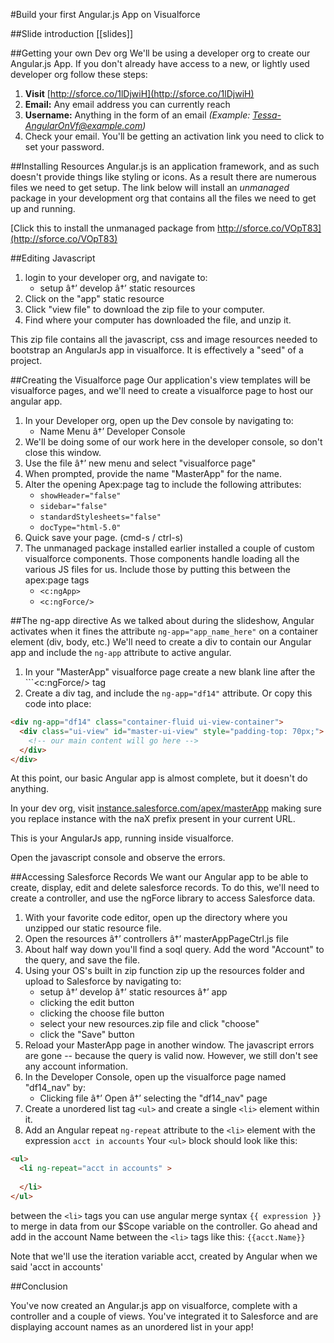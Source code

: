 #Build your first Angular.js App on Visualforce

##Slide introduction
[[slides]]

##Getting your own Dev org
We'll be using a developer org to create our Angular.js App. If you don't already have access to a new, or lightly used developer org follow these steps:

1. __Visit__ [http://sforce.co/1lDjwiH](http://sforce.co/1lDjwiH) 
2. __Email:__ Any email address you can currently reach
3. __Username:__ Anything in the form of an email _(Example: Tessa-AngularOnVf@example.com)_
4. Check your email. You'll be getting an activation link you need to click to set your password.

##Installing Resources
Angular.js is an application framework, and as such doesn't provide things like styling or icons. As a result there are numerous files we need to get setup. The link below will install an *unmanaged* package in your development org that contains all the files we need to get up and running. 

[Click this to install the unmanaged package from http://sforce.co/VOpT83](http://sforce.co/VOpT83)

##Editing Javascript
1. login to your developer org, and navigate to:
	- setup â†’ develop â†’ static resources
2. Click on the "app" static resource
3. Click "view file" to download the zip file to your computer.
4. Find where your computer has downloaded the file, and unzip it.

This zip file contains all the javascript, css and image resources needed to bootstrap an AngularJs app in visualforce. It is effectively a "seed" of a project. 

##Creating the Visualforce page
Our application's view templates will be visualforce pages, and we'll need to create a visualforce page to host our angular app. 

1. In your Developer org, open up the Dev console by navigating to: 
	- Name Menu â†’ Developer Console
2. We'll be doing some of our work here in the developer console, so don't close this window.
3. Use the file â†’ new menu and select "visualforce page"
4. When prompted, provide the name "MasterApp" for the name.
5. Alter the opening Apex:page tag to include the following attributes:
	- ```showHeader="false"```
	- ```sidebar="false"```
	- ```standardStylesheets="false"```
	- ```docType="html-5.0"```
6. Quick save your page. (cmd-s / ctrl-s)
7. The unmanaged package installed earlier installed a couple of custom visualforce components. Those components handle loading all the various JS files for us. Include those by putting this between the apex:page tags
	- ```<c:ngApp>```
	- ```<c:ngForce/>```

##The ng-app directive
As we talked about during the slideshow, Angular activates when it fines the attribute ```ng-app="app_name_here"``` on a container element (div, body, etc.) We'll need to create a div to contain our Angular app and include the ```ng-app``` attribute to active angular.

1. In your "MasterApp" visualforce page create a new blank line after the ```<c:ngForce/> tag
2. Create a div tag, and include the ```ng-app="df14"``` attribute. Or copy this code into place:

```html
<div ng-app="df14" class="container-fluid ui-view-container">
  <div class="ui-view" id="master-ui-view" style="padding-top: 70px;">
    <!-- our main content will go here -->
  </div>
</div>
```

At this point, our basic Angular app is almost complete, but it doesn't do anything.

In your dev org, visit [instance.salesforce.com/apex/masterApp](instance.salesforce.com/apex/masterApp) making sure you replace instance with the naX prefix present in your current URL.

This is your AngularJs app, running inside visualforce.

Open the javascript console and observe the errors.

##Accessing Salesforce Records
We want our Angular app to be able to create, display, edit and delete salesforce records. To do this, we'll need to create a controller, and use the ngForce library to access Salesforce data.

1. With your favorite code editor, open up the directory where you unzipped our static resource file.
2. Open the resources â†’ controllers â†’ masterAppPageCtrl.js file
3. About half way down you'll find a soql query. Add the word "Account" to the query, and save the file.
4. Using your OS's built in zip function zip up the resources folder and upload to Salesforce by navigating to:
	- setup â†’ develop â†’ static resources â†’ app
	- clicking the edit button
	- clicking the choose file button
	- select your new resources.zip file and click "choose"
	- click the "Save" button
5. Reload your MasterApp page in another window. The javascript errors are gone -- because the query is valid now. However, we still don't see any account information.
6. In the Developer Console, open up the visualforce page named "df14_nav" by:
	- Clicking file â†’ Open â†’ selecting the "df14_nav" page
7. Create a unordered list tag ```<ul>``` and create a single ```<li>``` element within it. 
8. Add an Angular repeat ```ng-repeat``` attribute to the ```<li>``` element with the expression ```acct in accounts``` Your ```<ul>``` block should look like this:

```html
<ul>
  <li ng-repeat="acct in accounts" >
	
  </li>
</ul>
```
between the ```<li>``` tags you can use angular merge syntax ```{{ expression }} ``` to merge in data from our $Scope variable on the controller. Go ahead and add in the account Name between the ```<li>``` tags like this:
``` {{acct.Name}} ``` 

Note that we'll use the iteration variable acct, created by Angular when we said 'acct in accounts'  

##Conclusion

You've now created an Angular.js app on visualforce, complete with a controller and a couple of views. You've integrated it to Salesforce and are displaying account names as an unordered list in your app! 

